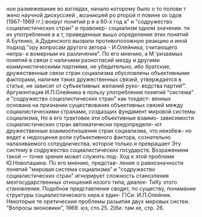 ное размежевание во взглядах, начало которому было
о то полови
т жено научной дискуссией , возникшей ро рторой п повине
ох одов (1967-1969 гг.) вокруг понятий р я а
60-х год а" и "содружество социалистических стран" и правоиер-
социализм
одном значении.
ти их употребления в а
т, приведенные вышо определения этих понятий А.Бутенко,
й.Дудинского вызвали противоположную реакцию и иной подход
"ору вопросам другого автора - И.Олейника, считающего непра-
к
вомерным их различение”. По его мнению, а М
‘ризаемых понятий в связи с наличием разногласий мехду
и другими коммунистическими партиями, не убедительно, ибо
братские, дружественные связи стран социализма обусловлены
объективными факторами, наличие тэких дружественных связей,
утверждается в статье, не зависит от субъективных желаний руко-
водства партий“’.
Аргумэнтация И.П.Олейника в пользу употребления понятий
"система" и "содружество социзлистических стран" как тохдест-
венных основана на признании существования объективных связей
между социалистическими странами, создазщих фундамент мировой
системы социализма, Но в его трактовке эти объективные взаимо-
зависимости социалистических стран автоматически предопределя-
ют дружественные взаимоотношения стран социализма, что неизбеж-
но ведет к недооценке роли субъективного фактора, сознательно
налахиваемого сотрудничества, которое только и превращает
Эту систему в содружество социалистических государств.
Возражением такой — точке зрения может служить под-
Ход к этой проблеме Ю.Новопашина. По его мнению, представ-
ление о равнозначности понятий "мировая система социализма”
и "содружество социалистических стран" игнорирует сложность
станозления мехгосударственных отношений нозого типа, диалек-
ТиКу этого становления. Подобное представление сводит, по
существу, понимание структуры социалистического хира к един-
Г)Си. И.П.Олейник. Некоторые те
оретические проблемы разьития
двух мировых систеи. "Вопросы эконовики", 1969. юз, сто.25.
2)би. там хе, стр. 26.
